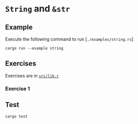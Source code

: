 # `String` and `&str`

## Example

Execute the following command to run [`./examples/string.rs`]

```shell
cargo run --example string
```

## Exercises

Exercises are in [`src/lib.r`](./src/lib.rs)

### Exercise 1

## Test

```shell
cargo test
```
